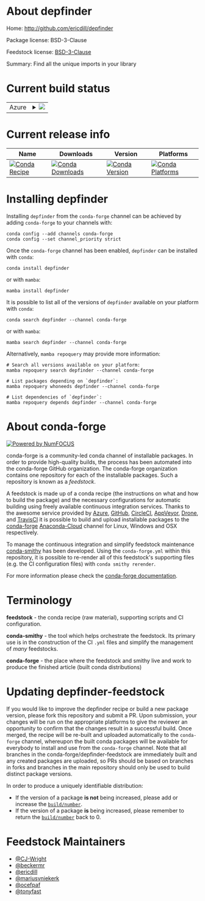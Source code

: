 About depfinder
===============

Home: http://github.com/ericdill/depfinder

Package license: BSD-3-Clause

Feedstock license: [BSD-3-Clause](https://github.com/conda-forge/depfinder-feedstock/blob/main/LICENSE.txt)

Summary: Find all the unique imports in your library

Current build status
====================


<table>
    
  <tr>
    <td>Azure</td>
    <td>
      <details>
        <summary>
          <a href="https://dev.azure.com/conda-forge/feedstock-builds/_build/latest?definitionId=2843&branchName=main">
            <img src="https://dev.azure.com/conda-forge/feedstock-builds/_apis/build/status/depfinder-feedstock?branchName=main">
          </a>
        </summary>
        <table>
          <thead><tr><th>Variant</th><th>Status</th></tr></thead>
          <tbody><tr>
              <td>linux_64_python3.10.____cpython</td>
              <td>
                <a href="https://dev.azure.com/conda-forge/feedstock-builds/_build/latest?definitionId=2843&branchName=main">
                  <img src="https://dev.azure.com/conda-forge/feedstock-builds/_apis/build/status/depfinder-feedstock?branchName=main&jobName=linux&configuration=linux_64_python3.10.____cpython" alt="variant">
                </a>
              </td>
            </tr><tr>
              <td>linux_64_python3.7.____cpython</td>
              <td>
                <a href="https://dev.azure.com/conda-forge/feedstock-builds/_build/latest?definitionId=2843&branchName=main">
                  <img src="https://dev.azure.com/conda-forge/feedstock-builds/_apis/build/status/depfinder-feedstock?branchName=main&jobName=linux&configuration=linux_64_python3.7.____cpython" alt="variant">
                </a>
              </td>
            </tr><tr>
              <td>linux_64_python3.8.____cpython</td>
              <td>
                <a href="https://dev.azure.com/conda-forge/feedstock-builds/_build/latest?definitionId=2843&branchName=main">
                  <img src="https://dev.azure.com/conda-forge/feedstock-builds/_apis/build/status/depfinder-feedstock?branchName=main&jobName=linux&configuration=linux_64_python3.8.____cpython" alt="variant">
                </a>
              </td>
            </tr><tr>
              <td>linux_64_python3.9.____cpython</td>
              <td>
                <a href="https://dev.azure.com/conda-forge/feedstock-builds/_build/latest?definitionId=2843&branchName=main">
                  <img src="https://dev.azure.com/conda-forge/feedstock-builds/_apis/build/status/depfinder-feedstock?branchName=main&jobName=linux&configuration=linux_64_python3.9.____cpython" alt="variant">
                </a>
              </td>
            </tr><tr>
              <td>osx_64_python3.10.____cpython</td>
              <td>
                <a href="https://dev.azure.com/conda-forge/feedstock-builds/_build/latest?definitionId=2843&branchName=main">
                  <img src="https://dev.azure.com/conda-forge/feedstock-builds/_apis/build/status/depfinder-feedstock?branchName=main&jobName=osx&configuration=osx_64_python3.10.____cpython" alt="variant">
                </a>
              </td>
            </tr><tr>
              <td>osx_64_python3.7.____cpython</td>
              <td>
                <a href="https://dev.azure.com/conda-forge/feedstock-builds/_build/latest?definitionId=2843&branchName=main">
                  <img src="https://dev.azure.com/conda-forge/feedstock-builds/_apis/build/status/depfinder-feedstock?branchName=main&jobName=osx&configuration=osx_64_python3.7.____cpython" alt="variant">
                </a>
              </td>
            </tr><tr>
              <td>osx_64_python3.8.____cpython</td>
              <td>
                <a href="https://dev.azure.com/conda-forge/feedstock-builds/_build/latest?definitionId=2843&branchName=main">
                  <img src="https://dev.azure.com/conda-forge/feedstock-builds/_apis/build/status/depfinder-feedstock?branchName=main&jobName=osx&configuration=osx_64_python3.8.____cpython" alt="variant">
                </a>
              </td>
            </tr><tr>
              <td>osx_64_python3.9.____cpython</td>
              <td>
                <a href="https://dev.azure.com/conda-forge/feedstock-builds/_build/latest?definitionId=2843&branchName=main">
                  <img src="https://dev.azure.com/conda-forge/feedstock-builds/_apis/build/status/depfinder-feedstock?branchName=main&jobName=osx&configuration=osx_64_python3.9.____cpython" alt="variant">
                </a>
              </td>
            </tr><tr>
              <td>win_64_python3.10.____cpython</td>
              <td>
                <a href="https://dev.azure.com/conda-forge/feedstock-builds/_build/latest?definitionId=2843&branchName=main">
                  <img src="https://dev.azure.com/conda-forge/feedstock-builds/_apis/build/status/depfinder-feedstock?branchName=main&jobName=win&configuration=win_64_python3.10.____cpython" alt="variant">
                </a>
              </td>
            </tr><tr>
              <td>win_64_python3.7.____cpython</td>
              <td>
                <a href="https://dev.azure.com/conda-forge/feedstock-builds/_build/latest?definitionId=2843&branchName=main">
                  <img src="https://dev.azure.com/conda-forge/feedstock-builds/_apis/build/status/depfinder-feedstock?branchName=main&jobName=win&configuration=win_64_python3.7.____cpython" alt="variant">
                </a>
              </td>
            </tr><tr>
              <td>win_64_python3.8.____cpython</td>
              <td>
                <a href="https://dev.azure.com/conda-forge/feedstock-builds/_build/latest?definitionId=2843&branchName=main">
                  <img src="https://dev.azure.com/conda-forge/feedstock-builds/_apis/build/status/depfinder-feedstock?branchName=main&jobName=win&configuration=win_64_python3.8.____cpython" alt="variant">
                </a>
              </td>
            </tr><tr>
              <td>win_64_python3.9.____cpython</td>
              <td>
                <a href="https://dev.azure.com/conda-forge/feedstock-builds/_build/latest?definitionId=2843&branchName=main">
                  <img src="https://dev.azure.com/conda-forge/feedstock-builds/_apis/build/status/depfinder-feedstock?branchName=main&jobName=win&configuration=win_64_python3.9.____cpython" alt="variant">
                </a>
              </td>
            </tr>
          </tbody>
        </table>
      </details>
    </td>
  </tr>
</table>

Current release info
====================

| Name | Downloads | Version | Platforms |
| --- | --- | --- | --- |
| [![Conda Recipe](https://img.shields.io/badge/recipe-depfinder-green.svg)](https://anaconda.org/conda-forge/depfinder) | [![Conda Downloads](https://img.shields.io/conda/dn/conda-forge/depfinder.svg)](https://anaconda.org/conda-forge/depfinder) | [![Conda Version](https://img.shields.io/conda/vn/conda-forge/depfinder.svg)](https://anaconda.org/conda-forge/depfinder) | [![Conda Platforms](https://img.shields.io/conda/pn/conda-forge/depfinder.svg)](https://anaconda.org/conda-forge/depfinder) |

Installing depfinder
====================

Installing `depfinder` from the `conda-forge` channel can be achieved by adding `conda-forge` to your channels with:

```
conda config --add channels conda-forge
conda config --set channel_priority strict
```

Once the `conda-forge` channel has been enabled, `depfinder` can be installed with `conda`:

```
conda install depfinder
```

or with `mamba`:

```
mamba install depfinder
```

It is possible to list all of the versions of `depfinder` available on your platform with `conda`:

```
conda search depfinder --channel conda-forge
```

or with `mamba`:

```
mamba search depfinder --channel conda-forge
```

Alternatively, `mamba repoquery` may provide more information:

```
# Search all versions available on your platform:
mamba repoquery search depfinder --channel conda-forge

# List packages depending on `depfinder`:
mamba repoquery whoneeds depfinder --channel conda-forge

# List dependencies of `depfinder`:
mamba repoquery depends depfinder --channel conda-forge
```


About conda-forge
=================

[![Powered by
NumFOCUS](https://img.shields.io/badge/powered%20by-NumFOCUS-orange.svg?style=flat&colorA=E1523D&colorB=007D8A)](https://numfocus.org)

conda-forge is a community-led conda channel of installable packages.
In order to provide high-quality builds, the process has been automated into the
conda-forge GitHub organization. The conda-forge organization contains one repository
for each of the installable packages. Such a repository is known as a *feedstock*.

A feedstock is made up of a conda recipe (the instructions on what and how to build
the package) and the necessary configurations for automatic building using freely
available continuous integration services. Thanks to the awesome service provided by
[Azure](https://azure.microsoft.com/en-us/services/devops/), [GitHub](https://github.com/),
[CircleCI](https://circleci.com/), [AppVeyor](https://www.appveyor.com/),
[Drone](https://cloud.drone.io/welcome), and [TravisCI](https://travis-ci.com/)
it is possible to build and upload installable packages to the
[conda-forge](https://anaconda.org/conda-forge) [Anaconda-Cloud](https://anaconda.org/)
channel for Linux, Windows and OSX respectively.

To manage the continuous integration and simplify feedstock maintenance
[conda-smithy](https://github.com/conda-forge/conda-smithy) has been developed.
Using the ``conda-forge.yml`` within this repository, it is possible to re-render all of
this feedstock's supporting files (e.g. the CI configuration files) with ``conda smithy rerender``.

For more information please check the [conda-forge documentation](https://conda-forge.org/docs/).

Terminology
===========

**feedstock** - the conda recipe (raw material), supporting scripts and CI configuration.

**conda-smithy** - the tool which helps orchestrate the feedstock.
                   Its primary use is in the construction of the CI ``.yml`` files
                   and simplify the management of *many* feedstocks.

**conda-forge** - the place where the feedstock and smithy live and work to
                  produce the finished article (built conda distributions)


Updating depfinder-feedstock
============================

If you would like to improve the depfinder recipe or build a new
package version, please fork this repository and submit a PR. Upon submission,
your changes will be run on the appropriate platforms to give the reviewer an
opportunity to confirm that the changes result in a successful build. Once
merged, the recipe will be re-built and uploaded automatically to the
`conda-forge` channel, whereupon the built conda packages will be available for
everybody to install and use from the `conda-forge` channel.
Note that all branches in the conda-forge/depfinder-feedstock are
immediately built and any created packages are uploaded, so PRs should be based
on branches in forks and branches in the main repository should only be used to
build distinct package versions.

In order to produce a uniquely identifiable distribution:
 * If the version of a package **is not** being increased, please add or increase
   the [``build/number``](https://docs.conda.io/projects/conda-build/en/latest/resources/define-metadata.html#build-number-and-string).
 * If the version of a package **is** being increased, please remember to return
   the [``build/number``](https://docs.conda.io/projects/conda-build/en/latest/resources/define-metadata.html#build-number-and-string)
   back to 0.

Feedstock Maintainers
=====================

* [@CJ-Wright](https://github.com/CJ-Wright/)
* [@beckermr](https://github.com/beckermr/)
* [@ericdill](https://github.com/ericdill/)
* [@mariusvniekerk](https://github.com/mariusvniekerk/)
* [@ocefpaf](https://github.com/ocefpaf/)
* [@tonyfast](https://github.com/tonyfast/)

